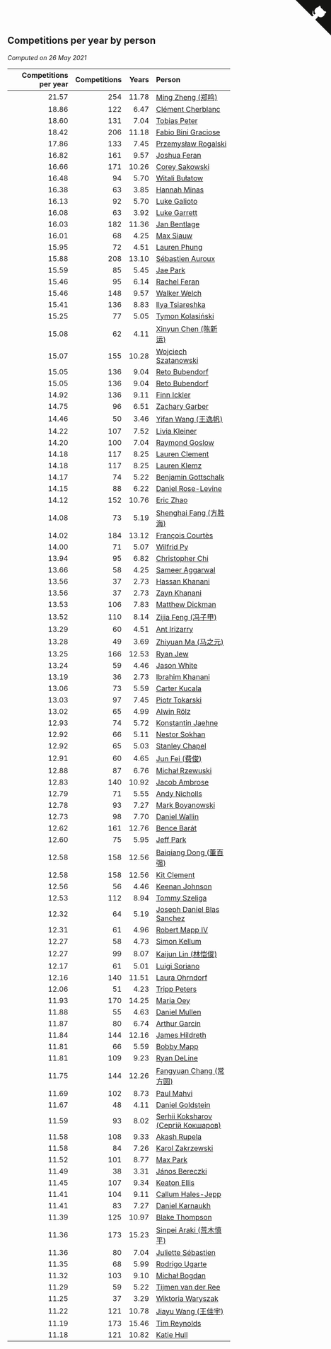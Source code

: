 ## Competitions per year by person

*Computed on 26 May 2021*

| Competitions per year | Competitions | Years | Person |
| ---: | ---: | ---: | :--- |
| 21.57 | 254 | 11.78 | [Ming Zheng (郑鸣)](https://www.worldcubeassociation.org/persons/2009ZHEN11) |
| 18.86 | 122 | 6.47 | [Clément Cherblanc](https://www.worldcubeassociation.org/persons/2014CHER05) |
| 18.60 | 131 | 7.04 | [Tobias Peter](https://www.worldcubeassociation.org/persons/2014PETE03) |
| 18.42 | 206 | 11.18 | [Fabio Bini Graciose](https://www.worldcubeassociation.org/persons/2010GRAC02) |
| 17.86 | 133 | 7.45 | [Przemysław Rogalski](https://www.worldcubeassociation.org/persons/2013ROGA02) |
| 16.82 | 161 | 9.57 | [Joshua Feran](https://www.worldcubeassociation.org/persons/2011FERA01) |
| 16.66 | 171 | 10.26 | [Corey Sakowski](https://www.worldcubeassociation.org/persons/2011SAKO01) |
| 16.48 | 94 | 5.70 | [Witali Bułatow](https://www.worldcubeassociation.org/persons/2015BUAT01) |
| 16.38 | 63 | 3.85 | [Hannah Minas](https://www.worldcubeassociation.org/persons/2017MINA04) |
| 16.13 | 92 | 5.70 | [Luke Galioto](https://www.worldcubeassociation.org/persons/2015GALI02) |
| 16.08 | 63 | 3.92 | [Luke Garrett](https://www.worldcubeassociation.org/persons/2017GARR05) |
| 16.03 | 182 | 11.36 | [Jan Bentlage](https://www.worldcubeassociation.org/persons/2010BENT01) |
| 16.01 | 68 | 4.25 | [Max Siauw](https://www.worldcubeassociation.org/persons/2017SIAU02) |
| 15.95 | 72 | 4.51 | [Lauren Phung](https://www.worldcubeassociation.org/persons/2016PHUN02) |
| 15.88 | 208 | 13.10 | [Sébastien Auroux](https://www.worldcubeassociation.org/persons/2008AURO01) |
| 15.59 | 85 | 5.45 | [Jae Park](https://www.worldcubeassociation.org/persons/2015PARK24) |
| 15.46 | 95 | 6.14 | [Rachel Feran](https://www.worldcubeassociation.org/persons/2015FERA01) |
| 15.46 | 148 | 9.57 | [Walker Welch](https://www.worldcubeassociation.org/persons/2011WELC01) |
| 15.41 | 136 | 8.83 | [Ilya Tsiareshka](https://www.worldcubeassociation.org/persons/2012TERE01) |
| 15.25 | 77 | 5.05 | [Tymon Kolasiński](https://www.worldcubeassociation.org/persons/2016KOLA02) |
| 15.08 | 62 | 4.11 | [Xinyun Chen (陈新运)](https://www.worldcubeassociation.org/persons/2017CHEN36) |
| 15.07 | 155 | 10.28 | [Wojciech Szatanowski](https://www.worldcubeassociation.org/persons/2011SZAT01) |
| 15.05 | 136 | 9.04 | [Reto Bubendorf](https://www.worldcubeassociation.org/persons/2012BUBE01) |
| 15.05 | 136 | 9.04 | [Reto Bubendorf](https://www.worldcubeassociation.org/persons/2012BUBE01) |
| 14.92 | 136 | 9.11 | [Finn Ickler](https://www.worldcubeassociation.org/persons/2012ICKL01) |
| 14.75 | 96 | 6.51 | [Zachary Garber](https://www.worldcubeassociation.org/persons/2014GARB01) |
| 14.46 | 50 | 3.46 | [Yifan Wang (王逸帆)](https://www.worldcubeassociation.org/persons/2017WANY29) |
| 14.22 | 107 | 7.52 | [Livia Kleiner](https://www.worldcubeassociation.org/persons/2013KLEI03) |
| 14.20 | 100 | 7.04 | [Raymond Goslow](https://www.worldcubeassociation.org/persons/2014GOSL01) |
| 14.18 | 117 | 8.25 | [Lauren Clement](https://www.worldcubeassociation.org/persons/2013KLEM01) |
| 14.18 | 117 | 8.25 | [Lauren Klemz](https://www.worldcubeassociation.org/persons/2013KLEM01) |
| 14.17 | 74 | 5.22 | [Benjamin Gottschalk](https://www.worldcubeassociation.org/persons/2016GOTT01) |
| 14.15 | 88 | 6.22 | [Daniel Rose-Levine](https://www.worldcubeassociation.org/persons/2015ROSE01) |
| 14.12 | 152 | 10.76 | [Eric Zhao](https://www.worldcubeassociation.org/persons/2010ZHAO19) |
| 14.08 | 73 | 5.19 | [Shenghai Fang (方胜海)](https://www.worldcubeassociation.org/persons/2016FANG01) |
| 14.02 | 184 | 13.12 | [François Courtès](https://www.worldcubeassociation.org/persons/2008COUR01) |
| 14.00 | 71 | 5.07 | [Wilfrid Py](https://www.worldcubeassociation.org/persons/2016PYWI01) |
| 13.94 | 95 | 6.82 | [Christopher Chi](https://www.worldcubeassociation.org/persons/2014CHIC01) |
| 13.66 | 58 | 4.25 | [Sameer Aggarwal](https://www.worldcubeassociation.org/persons/2017AGGA01) |
| 13.56 | 37 | 2.73 | [Hassan Khanani](https://www.worldcubeassociation.org/persons/2018KHAN26) |
| 13.56 | 37 | 2.73 | [Zayn Khanani](https://www.worldcubeassociation.org/persons/2018KHAN28) |
| 13.53 | 106 | 7.83 | [Matthew Dickman](https://www.worldcubeassociation.org/persons/2013DICK01) |
| 13.52 | 110 | 8.14 | [Zijia Feng (冯子甲)](https://www.worldcubeassociation.org/persons/2013FENG02) |
| 13.29 | 60 | 4.51 | [Ant Irizarry](https://www.worldcubeassociation.org/persons/2016IRIZ02) |
| 13.28 | 49 | 3.69 | [Zhiyuan Ma (马之元)](https://www.worldcubeassociation.org/persons/2017MAZH04) |
| 13.25 | 166 | 12.53 | [Ryan Jew](https://www.worldcubeassociation.org/persons/2008JEWR01) |
| 13.24 | 59 | 4.46 | [Jason White](https://www.worldcubeassociation.org/persons/2016WHIT16) |
| 13.19 | 36 | 2.73 | [Ibrahim Khanani](https://www.worldcubeassociation.org/persons/2018KHAN27) |
| 13.06 | 73 | 5.59 | [Carter Kucala](https://www.worldcubeassociation.org/persons/2015KUCA01) |
| 13.03 | 97 | 7.45 | [Piotr Tokarski](https://www.worldcubeassociation.org/persons/2013TOKA01) |
| 13.02 | 65 | 4.99 | [Alwin Rölz](https://www.worldcubeassociation.org/persons/2016ROLZ01) |
| 12.93 | 74 | 5.72 | [Konstantin Jaehne](https://www.worldcubeassociation.org/persons/2015JAEH01) |
| 12.92 | 66 | 5.11 | [Nestor Sokhan](https://www.worldcubeassociation.org/persons/2016SOKH01) |
| 12.92 | 65 | 5.03 | [Stanley Chapel](https://www.worldcubeassociation.org/persons/2016CHAP04) |
| 12.91 | 60 | 4.65 | [Jun Fei (费俊)](https://www.worldcubeassociation.org/persons/2016FEIJ02) |
| 12.88 | 87 | 6.76 | [Michał Rzewuski](https://www.worldcubeassociation.org/persons/2014RZEW01) |
| 12.83 | 140 | 10.92 | [Jacob Ambrose](https://www.worldcubeassociation.org/persons/2010AMBR01) |
| 12.79 | 71 | 5.55 | [Andy Nicholls](https://www.worldcubeassociation.org/persons/2015NICH04) |
| 12.78 | 93 | 7.27 | [Mark Boyanowski](https://www.worldcubeassociation.org/persons/2014BOYA01) |
| 12.73 | 98 | 7.70 | [Daniel Wallin](https://www.worldcubeassociation.org/persons/2013WALL03) |
| 12.62 | 161 | 12.76 | [Bence Barát](https://www.worldcubeassociation.org/persons/2008BARA01) |
| 12.60 | 75 | 5.95 | [Jeff Park](https://www.worldcubeassociation.org/persons/2015PARK08) |
| 12.58 | 158 | 12.56 | [Baiqiang Dong (董百强)](https://www.worldcubeassociation.org/persons/2008DONG06) |
| 12.58 | 158 | 12.56 | [Kit Clement](https://www.worldcubeassociation.org/persons/2008CLEM01) |
| 12.56 | 56 | 4.46 | [Keenan Johnson](https://www.worldcubeassociation.org/persons/2016JOHN30) |
| 12.53 | 112 | 8.94 | [Tommy Szeliga](https://www.worldcubeassociation.org/persons/2012SZEL01) |
| 12.32 | 64 | 5.19 | [Joseph Daniel Blas Sanchez](https://www.worldcubeassociation.org/persons/2016SANC08) |
| 12.31 | 61 | 4.96 | [Robert Mapp IV](https://www.worldcubeassociation.org/persons/2016IVRO01) |
| 12.27 | 58 | 4.73 | [Simon Kellum](https://www.worldcubeassociation.org/persons/2016KELL12) |
| 12.27 | 99 | 8.07 | [Kaijun Lin (林恺俊)](https://www.worldcubeassociation.org/persons/2013LINK01) |
| 12.17 | 61 | 5.01 | [Luigi Soriano](https://www.worldcubeassociation.org/persons/2016SORI04) |
| 12.16 | 140 | 11.51 | [Laura Ohrndorf](https://www.worldcubeassociation.org/persons/2009OHRN01) |
| 12.06 | 51 | 4.23 | [Tripp Peters](https://www.worldcubeassociation.org/persons/2017PETE04) |
| 11.93 | 170 | 14.25 | [Maria Oey](https://www.worldcubeassociation.org/persons/2007OEYM01) |
| 11.88 | 55 | 4.63 | [Daniel Mullen](https://www.worldcubeassociation.org/persons/2016MULL04) |
| 11.87 | 80 | 6.74 | [Arthur Garcin](https://www.worldcubeassociation.org/persons/2014GARC27) |
| 11.84 | 144 | 12.16 | [James Hildreth](https://www.worldcubeassociation.org/persons/2009HILD01) |
| 11.81 | 66 | 5.59 | [Bobby Mapp](https://www.worldcubeassociation.org/persons/2015MAPP01) |
| 11.81 | 109 | 9.23 | [Ryan DeLine](https://www.worldcubeassociation.org/persons/2012DELI01) |
| 11.75 | 144 | 12.26 | [Fangyuan Chang (常方圆)](https://www.worldcubeassociation.org/persons/2009CHAN04) |
| 11.69 | 102 | 8.73 | [Paul Mahvi](https://www.worldcubeassociation.org/persons/2012MAHV01) |
| 11.67 | 48 | 4.11 | [Daniel Goldstein](https://www.worldcubeassociation.org/persons/2017GOLD01) |
| 11.59 | 93 | 8.02 | [Serhii Koksharov (Сергій Кокшаров)](https://www.worldcubeassociation.org/persons/2013KOKS01) |
| 11.58 | 108 | 9.33 | [Akash Rupela](https://www.worldcubeassociation.org/persons/2012RUPE01) |
| 11.58 | 84 | 7.26 | [Karol Zakrzewski](https://www.worldcubeassociation.org/persons/2014ZAKR01) |
| 11.52 | 101 | 8.77 | [Max Park](https://www.worldcubeassociation.org/persons/2012PARK03) |
| 11.49 | 38 | 3.31 | [János Bereczki](https://www.worldcubeassociation.org/persons/2018BERE01) |
| 11.45 | 107 | 9.34 | [Keaton Ellis](https://www.worldcubeassociation.org/persons/2012ELLI01) |
| 11.41 | 104 | 9.11 | [Callum Hales-Jepp](https://www.worldcubeassociation.org/persons/2012HALE01) |
| 11.41 | 83 | 7.27 | [Daniel Karnaukh](https://www.worldcubeassociation.org/persons/2014KARN02) |
| 11.39 | 125 | 10.97 | [Blake Thompson](https://www.worldcubeassociation.org/persons/2010THOM03) |
| 11.36 | 173 | 15.23 | [Sinpei Araki (荒木慎平)](https://www.worldcubeassociation.org/persons/2006ARAK01) |
| 11.36 | 80 | 7.04 | [Juliette Sébastien](https://www.worldcubeassociation.org/persons/2014SEBA01) |
| 11.35 | 68 | 5.99 | [Rodrigo Ugarte](https://www.worldcubeassociation.org/persons/2015UGAR01) |
| 11.32 | 103 | 9.10 | [Michał Bogdan](https://www.worldcubeassociation.org/persons/2012BOGD01) |
| 11.29 | 59 | 5.22 | [Tijmen van der Ree](https://www.worldcubeassociation.org/persons/2016REET01) |
| 11.25 | 37 | 3.29 | [Wiktoria Waryszak](https://www.worldcubeassociation.org/persons/2018WARY01) |
| 11.22 | 121 | 10.78 | [Jiayu Wang (王佳宇)](https://www.worldcubeassociation.org/persons/2010WANG53) |
| 11.19 | 173 | 15.46 | [Tim Reynolds](https://www.worldcubeassociation.org/persons/2005REYN01) |
| 11.18 | 121 | 10.82 | [Katie Hull](https://www.worldcubeassociation.org/persons/2010HULL01) |


<a href="https://github.com/jonatanklosko/wca_statistics" class="github-corner" aria-label="View source on Github"><svg width="80" height="80" viewBox="0 0 250 250" style="fill:#151513; color:#fff; position: absolute; top: 0; border: 0; right: 0;" aria-hidden="true"><path d="M0,0 L115,115 L130,115 L142,142 L250,250 L250,0 Z"></path><path d="M128.3,109.0 C113.8,99.7 119.0,89.6 119.0,89.6 C122.0,82.7 120.5,78.6 120.5,78.6 C119.2,72.0 123.4,76.3 123.4,76.3 C127.3,80.9 125.5,87.3 125.5,87.3 C122.9,97.6 130.6,101.9 134.4,103.2" fill="currentColor" style="transform-origin: 130px 106px;" class="octo-arm"></path><path d="M115.0,115.0 C114.9,115.1 118.7,116.5 119.8,115.4 L133.7,101.6 C136.9,99.2 139.9,98.4 142.2,98.6 C133.8,88.0 127.5,74.4 143.8,58.0 C148.5,53.4 154.0,51.2 159.7,51.0 C160.3,49.4 163.2,43.6 171.4,40.1 C171.4,40.1 176.1,42.5 178.8,56.2 C183.1,58.6 187.2,61.8 190.9,65.4 C194.5,69.0 197.7,73.2 200.1,77.6 C213.8,80.2 216.3,84.9 216.3,84.9 C212.7,93.1 206.9,96.0 205.4,96.6 C205.1,102.4 203.0,107.8 198.3,112.5 C181.9,128.9 168.3,122.5 157.7,114.1 C157.9,116.9 156.7,120.9 152.7,124.9 L141.0,136.5 C139.8,137.7 141.6,141.9 141.8,141.8 Z" fill="currentColor" class="octo-body"></path></svg></a><style>.github-corner:hover .octo-arm{animation:octocat-wave 560ms ease-in-out}@keyframes octocat-wave{0%,100%{transform:rotate(0)}20%,60%{transform:rotate(-25deg)}40%,80%{transform:rotate(10deg)}}@media (max-width:500px){.github-corner:hover .octo-arm{animation:none}.github-corner .octo-arm{animation:octocat-wave 560ms ease-in-out}}</style>
